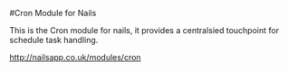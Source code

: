#Cron Module for Nails

This is the Cron module for nails, it provides a centralsied touchpoint for schedule task handling.


http://nailsapp.co.uk/modules/cron
